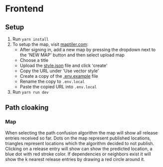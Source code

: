 # Frontend

## Setup

1. Run `yarn install`
2. To setup the map, visit [maptiler.com](https://www.maptiler.com/):
    - After signing in, add a new map by pressing the dropdown next to the 'NEW MAP' button and then select upload map
    - Choose a title
    - Upload the [style.json](/maps/style.json) file and click 'create'
    - Copy the URL under 'Use vector style'
    - Create a copy of the [.env.example](.env.example) file
    - Rename the copy to `.env.local`
    - Paste the copied URL into `.env.local`
3. Run `yarn run dev`

## Path cloaking

### Map

When selecting the path confusion algorithm the map will show all release entries received
so far. Dots on the map represent published locations, triangles represent locations which the
algorithm decided to not publish.
Clicking on a release entry will show can show the predicted location, a blue dot with red stroke color.
If dependencies or neighbors exist it will show the k nearest release entries by drawing a red circle around it.
